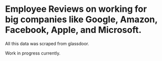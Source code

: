 # Employee Reviews on working for big companies like Google, Amazon, Facebook, Apple, and Microsoft.
All this data was scraped from glassdoor. 

Work in progress currently.
